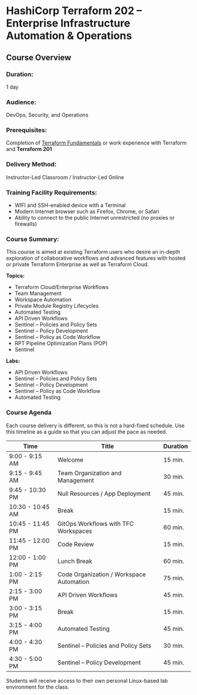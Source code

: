 # HashiCorp Terraform 202 – Enterprise Infrastructure Automation & Operations

## Course Overview

### Duration:

1 day

### Audience:

DevOps, Security, and Operations

### Prerequisites:

Completion of [Terraform Fundamentals](https://riverpointtechnology.com/training-course/hashicorp-terraform-training-bundle-2) or work experience with Terraform and **Terraform 201**

### Delivery Method:

Instructor-Led Classroom / Instructor-Led Online

### Training Facility Requirements:

- WIFI and SSH-enabled device with a Terminal
- Modern Internet browser such as Firefox, Chrome, or Safari
- Ability to connect to the public Internet unrestricted (no proxies or firewalls)

### Course Summary:

This course is aimed at existing Terraform users who desire an in-depth exploration of collaborative workflows and advanced features with hosted or private Terraform Enterprise as well as Terraform Cloud.

**Topics:**

- Terraform Cloud/Enterprise Workflows
- Team Management
- Workspace Automation
- Private Module Registry Lifecycles
- Automated Testing
- API Driven Workflows
- Sentinel – Policies and Policy Sets
- Sentinel – Policy Development
- Sentinel – Policy as Code Workflow
- RPT Pipeline Optimization Plans (POP)
- Sentinel

**Labs:**

- API Driven Workflows
- Sentinel – Policies and Policy Sets
- Sentinel – Policy Development
- Sentinel – Policy as Code Workflow
- Automated Testing

### Course Agenda

Each course delivery is different, so this is not a hard-fixed schedule. Use this timeline as a guide so that you can adjust the pace as needed.

| Time             | Title                                    | Duration |
| ---------------- | ---------------------------------------- | -------- |
| 9:00 - 9:15 AM   | Welcome                                  | 15 min.  |
| 9:15 - 9:45 AM   | Team Organization and Management         | 30 min.  |
| 9:45 - 10:30 PM  | Null Resources / App Deployment          | 45 min.  |
| 10:30 - 10:45 AM | Break                                    | 15 min.  |
| 10:45 - 11:45 PM | GitOps Workflows with TFC Workspaces     | 60 min.  |
| 11:45 - 12:00 PM | Code Review                              | 15 min.  |
| 12:00 - 1:00 PM  | Lunch Break                              | 60 min.  |
| 1:00 - 2:15 PM   | Code Organization / Workspace Automation | 75 min.  |
| 2:15 - 3:00 PM   | API Driven Workflows                     | 45 min.  |
| 3:00 - 3:15 PM   | Break                                    | 15 min.  |
| 3:15 - 4:00 PM   | Automated Testing                        | 45 min.  |
| 4:00 - 4:30 PM   | Sentinel – Policies and Policy Sets      | 30 min.  |
| 4:30 - 5:00 PM   | Sentinel – Policy Development            | 45 min.  |

Students will receive access to their own personal Linux-based lab environment for the class.
